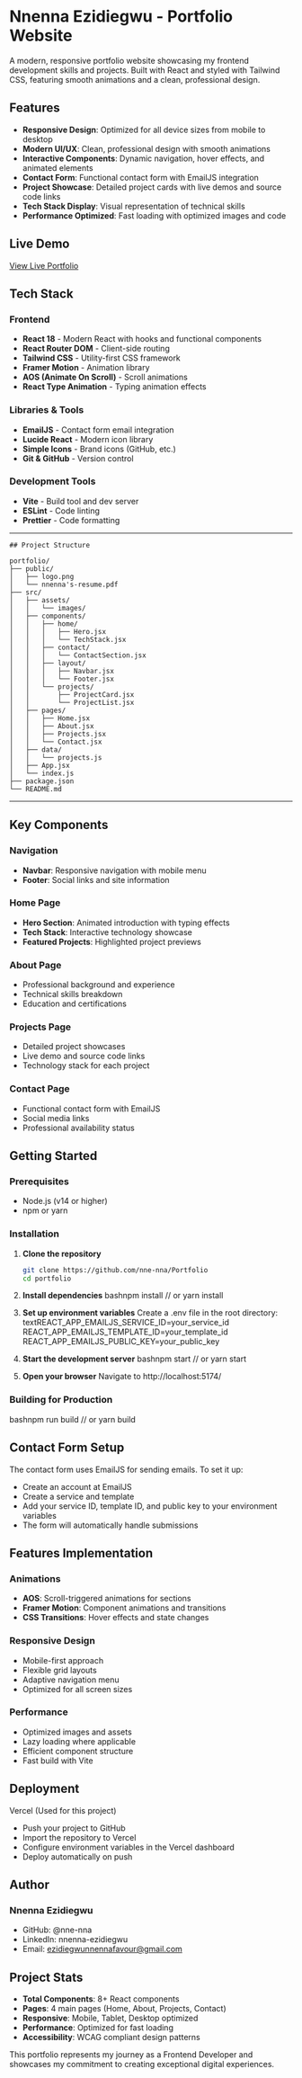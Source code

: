 # Nnenna Ezidiegwu - Portfolio Website

A modern, responsive portfolio website showcasing my frontend development skills and projects. Built with React and styled with Tailwind CSS, featuring smooth animations and a clean, professional design.

## Features

- **Responsive Design**: Optimized for all device sizes from mobile to desktop
- **Modern UI/UX**: Clean, professional design with smooth animations
- **Interactive Components**: Dynamic navigation, hover effects, and animated elements
- **Contact Form**: Functional contact form with EmailJS integration
- **Project Showcase**: Detailed project cards with live demos and source code links
- **Tech Stack Display**: Visual representation of technical skills
- **Performance Optimized**: Fast loading with optimized images and code

## Live Demo

[View Live Portfolio](https://ezidiegwu-nnenna.vercel.app/)

## Tech Stack

### Frontend
- **React 18** - Modern React with hooks and functional components
- **React Router DOM** - Client-side routing
- **Tailwind CSS** - Utility-first CSS framework
- **Framer Motion** - Animation library
- **AOS (Animate On Scroll)** - Scroll animations
- **React Type Animation** - Typing animation effects

### Libraries & Tools
- **EmailJS** - Contact form email integration
- **Lucide React** - Modern icon library
- **Simple Icons** - Brand icons (GitHub, etc.)
- **Git & GitHub** - Version control

### Development Tools
- **Vite** - Build tool and dev server
- **ESLint** - Code linting
- **Prettier** - Code formatting

---
```
## Project Structure

portfolio/
├── public/
│   ├── logo.png
│   └── nnenna's-resume.pdf
├── src/
│   ├── assets/
│   │   └── images/
│   ├── components/
│   │   ├── home/
│   │   │   ├── Hero.jsx
│   │   │   └── TechStack.jsx
│   │   ├── contact/
│   │   │   └── ContactSection.jsx
│   │   ├── layout/
│   │   │   ├── Navbar.jsx
│   │   │   └── Footer.jsx
│   │   └── projects/
│   │       ├── ProjectCard.jsx
│   │       └── ProjectList.jsx
│   ├── pages/
│   │   ├── Home.jsx
│   │   ├── About.jsx
│   │   ├── Projects.jsx
│   │   └── Contact.jsx
│   ├── data/
│   │   └── projects.js
│   ├── App.jsx
│   └── index.js
├── package.json
└── README.md
```
---
## Key Components

### Navigation
- **Navbar**: Responsive navigation with mobile menu
- **Footer**: Social links and site information

### Home Page
- **Hero Section**: Animated introduction with typing effects
- **Tech Stack**: Interactive technology showcase
- **Featured Projects**: Highlighted project previews

### About Page
- Professional background and experience
- Technical skills breakdown
- Education and certifications

### Projects Page
- Detailed project showcases
- Live demo and source code links
- Technology stack for each project

### Contact Page
- Functional contact form with EmailJS
- Social media links
- Professional availability status

## Getting Started

### Prerequisites
- Node.js (v14 or higher)
- npm or yarn

### Installation

1. **Clone the repository**
   ```bash
   git clone https://github.com/nne-nna/Portfolio
   cd portfolio

2. **Install dependencies**
bashnpm install
// or
yarn install

3. **Set up environment variables**
Create a .env file in the root directory:
textREACT_APP_EMAILJS_SERVICE_ID=your_service_id
REACT_APP_EMAILJS_TEMPLATE_ID=your_template_id
REACT_APP_EMAILJS_PUBLIC_KEY=your_public_key

4. **Start the development server**
bashnpm start
// or
yarn start

4. **Open your browser**
Navigate to http://localhost:5174/

### Building for Production

bashnpm run build
// or
yarn build

## Contact Form Setup
The contact form uses EmailJS for sending emails. To set it up:

- Create an account at EmailJS
- Create a service and template
- Add your service ID, template ID, and public key to your environment variables
- The form will automatically handle submissions

## Features Implementation

### Animations

- **AOS**: Scroll-triggered animations for sections
- **Framer Motion**: Component animations and transitions
- **CSS Transitions**: Hover effects and state changes

### Responsive Design

- Mobile-first approach
- Flexible grid layouts
- Adaptive navigation menu
- Optimized for all screen sizes

### Performance

- Optimized images and assets
- Lazy loading where applicable
- Efficient component structure
- Fast build with Vite

## Deployment
Vercel (Used for this project)

- Push your project to GitHub
- Import the repository to Vercel
- Configure environment variables in the Vercel dashboard
- Deploy automatically on push

## Author
### Nnenna Ezidiegwu

- GitHub: @nne-nna
- LinkedIn: nnenna-ezidiegwu
- Email: ezidiegwunnennafavour@gmail.com

## Project Stats

- **Total Components**: 8+ React components
- **Pages**: 4 main pages (Home, About, Projects, Contact)
- **Responsive**: Mobile, Tablet, Desktop optimized
- **Performance**: Optimized for fast loading
- **Accessibility**: WCAG compliant design patterns

This portfolio represents my journey as a Frontend Developer and showcases my commitment to creating exceptional digital experiences.

